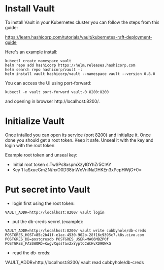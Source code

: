 # Install Vault

To install Vault in your Kubernetes cluster you can follow the steps from this guide:

https://learn.hashicorp.com/tutorials/vault/kubernetes-raft-deployment-guide

Here's an example install:

```
kubectl create namespace vault
helm repo add hashicorp https://helm.releases.hashicorp.com
helm search repo hashicorp/vault -l
helm install vault hashicorp/vault --namespace vault --version 0.8.0
```

You can access the UI using port-forward:

```
kubectl -n vault port-forward vault-0 8200:8200
```

and opening in browser http://localhost:8200/.

# Initialize Vault

Once intalled you can open its service (port 8200) and initialize it. Once done you should get a root token. Keep it safe. Unseal it with the key and login with the root token:

Example root token and unseal key:

- Initial root token
s.TwSPs8xspmXzylGYhZr5CIAY
- Key 1
laSxueGmZN/hxO0D38tnWxVnlNaDHKEn3xPcpHWjG+0=

# Put secret into Vault

- login first using the root token:

```
VAULT_ADDR=http://localhost:8200/ vault login
```

- put the db-creds secret (example):

```
VAULT_ADDR=http://localhost:8200/ vault write cubbyhole/db-creds POSTGRES_HOST=85c2b41f-e1ac-4530-902b-28f16c9395c7.k8s.civo.com POSTGRES_DB=postgresdb POSTGRES_USER=MAO6MBZP0f POSTGRES_PASSWORD=KwgvXqssTav2xYyptCCWCHvXD9OWkG
```

- read the db-creds:

VAULT_ADDR=http://localhost:8200/ vault read cubbyhole/db-creds

